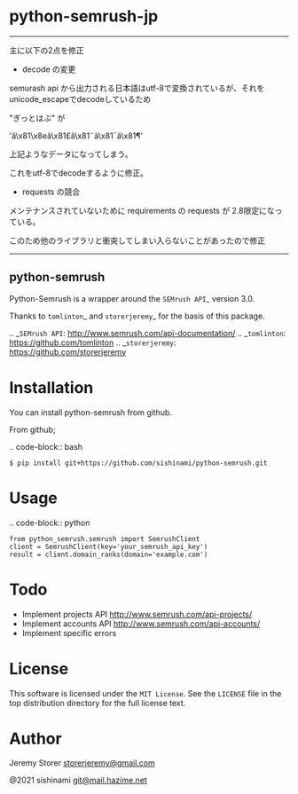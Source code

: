 # python-semrush-jp
---

主に以下の2点を修正

- decode の変更

semurash api から出力される日本語はutf-8で変換されているが、それをunicode_escapeでdecodeしているため

"ぎっとはぶ" が

'ã\x81\x8eã\x81£ã\x81¨ã\x81¯ã\x81¶'

上記ようなデータになってしまう。

これをutf-8でdecodeするように修正。


- requests の競合

メンテナンスされていないために requirements の requests が 2.8限定になっている。

このため他のライブラリと衝突してしまい入らないことがあったので修正



---

python-semrush
---

Python-Semrush is a wrapper around the `SEMrush API`_ version 3.0.

Thanks to `tomlinton`_ and `storerjeremy`_ for the basis of this package.

.. _`SEMrush API`: http://www.semrush.com/api-documentation/
.. _`tomlinton`: https://github.com/tomlinton
.. _`storerjeremy`: https://github.com/storerjeremy

Installation
============

You can install python-semrush from github.

From github;

.. code-block:: bash

    $ pip install git+https://github.com/sishinami/python-semrush.git

Usage
=====
.. code-block:: python

    from python_semrush.semrush import SemrushClient
    client = SemrushClient(key='your_semrush_api_key')
    result = client.domain_ranks(domain='example.com')

Todo
====

- Implement projects API http://www.semrush.com/api-projects/
- Implement accounts API http://www.semrush.com/api-accounts/
- Implement specific errors

License
=======

This software is licensed under the `MIT License`. See the ``LICENSE``
file in the top distribution directory for the full license text.


Author
======

Jeremy Storer <storerjeremy@gmail.com>

@2021 sishinami <git@mail.hazime.net>
